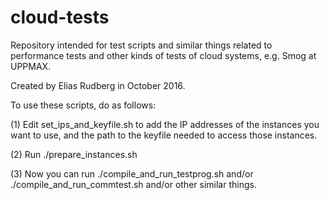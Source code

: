 # cloud-tests

Repository intended for test scripts and similar things related to
performance tests and other kinds of tests of cloud systems, e.g. Smog
at UPPMAX.

Created by Elias Rudberg in October 2016.

To use these scripts, do as follows:

(1) Edit set_ips_and_keyfile.sh to add the IP addresses of the
instances you want to use, and the path to the keyfile needed to
access those instances.

(2) Run ./prepare_instances.sh

(3) Now you can run ./compile_and_run_testprog.sh and/or
./compile_and_run_commtest.sh and/or other similar things.
